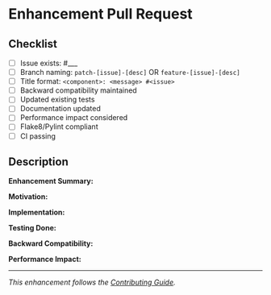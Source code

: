 # Enhancement Pull Request

## Checklist
- [ ] Issue exists: #___
- [ ] Branch naming: `patch-[issue]-[desc]` OR `feature-[issue]-[desc]`
- [ ] Title format: `<component>: <message> #<issue>`
- [ ] Backward compatibility maintained
- [ ] Updated existing tests
- [ ] Documentation updated
- [ ] Performance impact considered
- [ ] Flake8/Pylint compliant
- [ ] CI passing

## Description

**Enhancement Summary:**
<!-- What improvement does this make? -->

**Motivation:**
<!-- Why is this enhancement needed? -->

**Implementation:**
<!-- How did you implement the enhancement? -->

**Testing Done:**
<!-- How you tested the enhancement -->

**Backward Compatibility:**
<!-- How does this maintain compatibility? -->

**Performance Impact:**
<!-- Any performance changes (positive/negative/none) -->

---

*This enhancement follows the [Contributing Guide](https://rucio.cern.ch/documentation/contributing/).*
